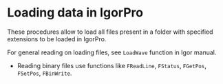 # Loading data in IgorPro

These procedures allow to load all files present in a folder with specified extensions to be loaded in IgorPro.

For general reading on loading files, see `LoadWave` function in Igor manual.

- Reading binary files use functions like `FReadLine`, `FStatus`, `FGetPos`, `FSetPos`, `FBinWrite`.
